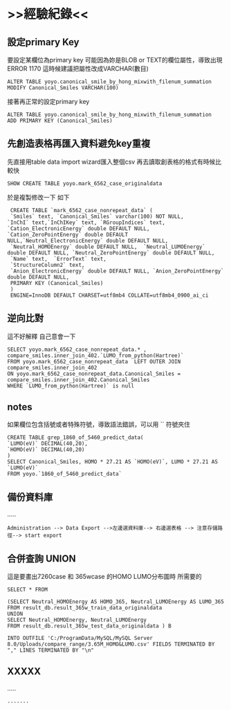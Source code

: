 # >>經驗紀錄<< #


## 設定primary Key ##

要設定某欄位為primary key 可能因為妳是BLOB or TEXT的欄位屬性，導致出現ERROR 1170
這時候建議把屬性改成VARCHAR(數目)
```
ALTER TABLE yoyo.canonical_smile_by_hong_mixwith_filenum_summation
MODIFY Canonical_Smiles VARCHAR(100)
```
接著再正常的設定primary key

```
ALTER TABLE yoyo.canonical_smile_by_hong_mixwith_filenum_summation
ADD PRIMARY KEY (Canonical_Smiles)
```

## 先創造表格再匯入資料避免key重複 ##

先直接用table data import wizard匯入整個csv 再去讀取創表格的格式有時候比較快

```
SHOW CREATE TABLE yoyo.mark_6562_case_originaldata
```

於是複製修改一下 如下
```
 CREATE TABLE `mark_6562_case_nonrepeat_data` (
 `Smiles` text, `Canonical_Smiles` varchar(100) NOT NULL,
`InChI` text,`InChIKey` text, `RGroupIndices` text, 
`Cation_ElectronicEnergy` double DEFAULT NULL, `Cation_ZeroPointEnergy` double DEFAULT NULL,`Neutral_ElectronicEnergy` double DEFAULT NULL,
 `Neutral_HOMOEnergy` double DEFAULT NULL,  `Neutral_LUMOEnergy` double DEFAULT NULL, `Neutral_ZeroPointEnergy` double DEFAULT NULL, 
 `Name` text,  `ErrorText` text,
 `StructureColumn2` text,
 `Anion_ElectronicEnergy` double DEFAULT NULL, `Anion_ZeroPointEnergy` double DEFAULT NULL,
 PRIMARY KEY (Canonical_Smiles)
 )
 ENGINE=InnoDB DEFAULT CHARSET=utf8mb4 COLLATE=utf8mb4_0900_ai_ci
```

## 逆向比對 ##
這不好解釋 自己意會一下

```
SELECT yoyo.mark_6562_case_nonrepeat_data.* , compare_smiles.inner_join_402.`LUMO_from_python(Hartree)`
FROM yoyo.mark_6562_case_nonrepeat_data  LEFT OUTER JOIN compare_smiles.inner_join_402 
ON yoyo.mark_6562_case_nonrepeat_data.Canonical_Smiles = compare_smiles.inner_join_402.Canonical_Smiles
WHERE `LUMO_from_python(Hartree)` is null
```


## notes ##
如果欄位包含括號或者特殊符號，導致語法錯誤，可以用 `` 符號夾住

```
CREATE TABLE grep_1860_of_5460_predict_data(
`LUMO(eV)` DECIMAL(40,20),
`HOMO(eV)` DECIMAL(40,20)
)
SELECT Canonical_Smiles, HOMO * 27.21 AS `HOMO(eV)`, LUMO * 27.21 AS `LUMO(eV)`
FROM yoyo.`1860_of_5460_predict_data`
```



## 備份資料庫 ##
.....

```
Administration --> Data Export -->左邊選資料庫--> 右邊選表格 --> 注意存儲路徑--> start export
```





## 合併查詢 UNION ##

這是要畫出7260case 和 365wcase 的HOMO LUMO分布圖時 所需要的
```
SELECT * FROM

(SELECT Neutral_HOMOEnergy AS HOMO_365, Neutral_LUMOEnergy AS LUMO_365
FROM result_db.result_365w_train_data_originaldata 
UNION
SELECT Neutral_HOMOEnergy, Neutral_LUMOEnergy
FROM result_db.result_365w_test_data_originaldata ) B

INTO OUTFILE 'C:/ProgramData/MySQL/MySQL Server 8.0/Uploads/compare_range/3.65M_HOMO&LUMO.csv' FIELDS TERMINATED BY "," LINES TERMINATED BY "\n"
```




## XXXXX ##
.....

```
.......
```
